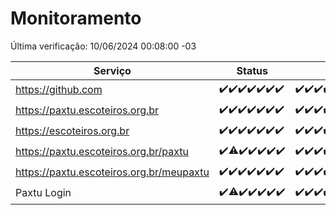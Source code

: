 # Monitoramento

Última verificação: 10/06/2024 00:08:00 -03

|Serviço|Status|Últimas 24h|
|---|---|---|
|https://github.com|<span title="2024-06-03: OK=24">✔️</span><span title="2024-06-04: OK=24">✔️</span><span title="2024-06-05: OK=24">✔️</span><span title="2024-06-06: OK=24">✔️</span><span title="2024-06-07: OK=24">✔️</span><span title="2024-06-08: OK=24">✔️</span><span title="2024-06-09: OK=3">✔️</span>|<span title="09/06/2024 00:08:00 -03 : 200">✔️</span><span title="09/06/2024 01:08:00 -03 : 200">✔️</span><span title="09/06/2024 02:06:00 -03 : 200">✔️</span><span title="09/06/2024 03:09:00 -03 : 200">✔️</span><span title="09/06/2024 04:06:00 -03 : 200">✔️</span><span title="09/06/2024 05:08:00 -03 : 200">✔️</span><span title="09/06/2024 06:07:00 -03 : 200">✔️</span><span title="09/06/2024 07:06:00 -03 : 200">✔️</span><span title="09/06/2024 08:04:00 -03 : 200">✔️</span><span title="09/06/2024 09:12:00 -03 : 200">✔️</span><span title="09/06/2024 10:06:00 -03 : 200">✔️</span><span title="09/06/2024 11:06:00 -03 : 200">✔️</span><span title="09/06/2024 12:06:00 -03 : 200">✔️</span><span title="09/06/2024 13:07:00 -03 : 200">✔️</span><span title="09/06/2024 14:06:00 -03 : 200">✔️</span><span title="09/06/2024 15:08:00 -03 : 200">✔️</span><span title="09/06/2024 16:04:00 -03 : 200">✔️</span><span title="09/06/2024 17:07:00 -03 : 200">✔️</span><span title="09/06/2024 18:04:00 -03 : 200">✔️</span><span title="09/06/2024 19:06:00 -03 : 200">✔️</span><span title="09/06/2024 20:07:00 -03 : 200">✔️</span><span title="09/06/2024 21:34:00 -03 : 200">✔️</span><span title="09/06/2024 22:55:00 -03 : 200">✔️</span><span title="09/06/2024 23:28:00 -03 : 200">✔️</span><span title="10/06/2024 00:08:00 -03 : 200">✔️</span>|
|https://paxtu.escoteiros.org.br|<span title="2024-06-03: OK=24">✔️</span><span title="2024-06-04: OK=24">✔️</span><span title="2024-06-05: OK=24">✔️</span><span title="2024-06-06: OK=24">✔️</span><span title="2024-06-07: OK=24">✔️</span><span title="2024-06-08: OK=24">✔️</span><span title="2024-06-09: OK=3">✔️</span>|<span title="09/06/2024 00:08:00 -03 : 200">✔️</span><span title="09/06/2024 01:08:00 -03 : 200">✔️</span><span title="09/06/2024 02:06:00 -03 : 200">✔️</span><span title="09/06/2024 03:09:00 -03 : 200">✔️</span><span title="09/06/2024 04:06:00 -03 : 200">✔️</span><span title="09/06/2024 05:08:00 -03 : 200">✔️</span><span title="09/06/2024 06:07:00 -03 : 200">✔️</span><span title="09/06/2024 07:06:00 -03 : 200">✔️</span><span title="09/06/2024 08:04:00 -03 : 200">✔️</span><span title="09/06/2024 09:12:00 -03 : 200">✔️</span><span title="09/06/2024 10:06:00 -03 : 200">✔️</span><span title="09/06/2024 11:06:00 -03 : 200">✔️</span><span title="09/06/2024 12:06:00 -03 : 200">✔️</span><span title="09/06/2024 13:07:00 -03 : 200">✔️</span><span title="09/06/2024 14:06:00 -03 : 200">✔️</span><span title="09/06/2024 15:08:00 -03 : 200">✔️</span><span title="09/06/2024 16:04:00 -03 : 200">✔️</span><span title="09/06/2024 17:07:00 -03 : 200">✔️</span><span title="09/06/2024 18:04:00 -03 : 200">✔️</span><span title="09/06/2024 19:06:00 -03 : 200">✔️</span><span title="09/06/2024 20:07:00 -03 : 200">✔️</span><span title="09/06/2024 21:34:00 -03 : 200">✔️</span><span title="09/06/2024 22:55:00 -03 : 200">✔️</span><span title="09/06/2024 23:28:00 -03 : 200">✔️</span><span title="10/06/2024 00:08:00 -03 : 200">✔️</span>|
|https://escoteiros.org.br|<span title="2024-06-03: OK=24">✔️</span><span title="2024-06-04: OK=24">✔️</span><span title="2024-06-05: OK=24">✔️</span><span title="2024-06-06: OK=24">✔️</span><span title="2024-06-07: OK=24">✔️</span><span title="2024-06-08: OK=24">✔️</span><span title="2024-06-09: OK=3">✔️</span>|<span title="09/06/2024 00:08:00 -03 : 200">✔️</span><span title="09/06/2024 01:08:00 -03 : 200">✔️</span><span title="09/06/2024 02:06:00 -03 : 200">✔️</span><span title="09/06/2024 03:09:00 -03 : 200">✔️</span><span title="09/06/2024 04:06:00 -03 : 200">✔️</span><span title="09/06/2024 05:08:00 -03 : 200">✔️</span><span title="09/06/2024 06:07:00 -03 : 200">✔️</span><span title="09/06/2024 07:06:00 -03 : 200">✔️</span><span title="09/06/2024 08:04:00 -03 : 200">✔️</span><span title="09/06/2024 09:12:00 -03 : 200">✔️</span><span title="09/06/2024 10:06:00 -03 : 200">✔️</span><span title="09/06/2024 11:06:00 -03 : 200">✔️</span><span title="09/06/2024 12:06:00 -03 : 200">✔️</span><span title="09/06/2024 13:07:00 -03 : 200">✔️</span><span title="09/06/2024 14:06:00 -03 : 200">✔️</span><span title="09/06/2024 15:08:00 -03 : 200">✔️</span><span title="09/06/2024 16:04:00 -03 : 200">✔️</span><span title="09/06/2024 17:07:00 -03 : 200">✔️</span><span title="09/06/2024 18:04:00 -03 : 200">✔️</span><span title="09/06/2024 19:06:00 -03 : 200">✔️</span><span title="09/06/2024 20:07:00 -03 : 200">✔️</span><span title="09/06/2024 21:34:00 -03 : 200">✔️</span><span title="09/06/2024 22:55:00 -03 : 200">✔️</span><span title="09/06/2024 23:28:00 -03 : 200">✔️</span><span title="10/06/2024 00:08:00 -03 : 200">✔️</span>|
|https://paxtu.escoteiros.org.br/paxtu|<span title="2024-06-03: OK=24">✔️</span><span title="2024-06-04: OK=23, Falhas=1">⚠️</span><span title="2024-06-05: OK=24">✔️</span><span title="2024-06-06: OK=24">✔️</span><span title="2024-06-07: OK=24">✔️</span><span title="2024-06-08: OK=24">✔️</span><span title="2024-06-09: OK=3">✔️</span>|<span title="09/06/2024 00:08:00 -03 : 200">✔️</span><span title="09/06/2024 01:08:00 -03 : 200">✔️</span><span title="09/06/2024 02:06:00 -03 : 200">✔️</span><span title="09/06/2024 03:09:00 -03 : 200">✔️</span><span title="09/06/2024 04:06:00 -03 : 200">✔️</span><span title="09/06/2024 05:08:00 -03 : 200">✔️</span><span title="09/06/2024 06:07:00 -03 : 200">✔️</span><span title="09/06/2024 07:06:00 -03 : 200">✔️</span><span title="09/06/2024 08:04:00 -03 : 200">✔️</span><span title="09/06/2024 09:12:00 -03 : 200">✔️</span><span title="09/06/2024 10:06:00 -03 : 200">✔️</span><span title="09/06/2024 11:06:00 -03 : 200">✔️</span><span title="09/06/2024 12:06:00 -03 : 200">✔️</span><span title="09/06/2024 13:07:00 -03 : 200">✔️</span><span title="09/06/2024 14:06:00 -03 : 200">✔️</span><span title="09/06/2024 15:08:00 -03 : 200">✔️</span><span title="09/06/2024 16:04:00 -03 : 200">✔️</span><span title="09/06/2024 17:07:00 -03 : 200">✔️</span><span title="09/06/2024 18:04:00 -03 : 200">✔️</span><span title="09/06/2024 19:06:00 -03 : 200">✔️</span><span title="09/06/2024 20:07:00 -03 : 200">✔️</span><span title="09/06/2024 21:34:00 -03 : 200">✔️</span><span title="09/06/2024 22:55:00 -03 : 200">✔️</span><span title="09/06/2024 23:28:00 -03 : 200">✔️</span><span title="10/06/2024 00:08:00 -03 : 200">✔️</span>|
|https://paxtu.escoteiros.org.br/meupaxtu|<span title="2024-06-03: OK=24">✔️</span><span title="2024-06-04: OK=24">✔️</span><span title="2024-06-05: OK=24">✔️</span><span title="2024-06-06: OK=24">✔️</span><span title="2024-06-07: OK=24">✔️</span><span title="2024-06-08: OK=24">✔️</span><span title="2024-06-09: OK=3">✔️</span>|<span title="09/06/2024 00:08:00 -03 : 200">✔️</span><span title="09/06/2024 01:08:00 -03 : 200">✔️</span><span title="09/06/2024 02:06:00 -03 : 200">✔️</span><span title="09/06/2024 03:09:00 -03 : 200">✔️</span><span title="09/06/2024 04:06:00 -03 : 200">✔️</span><span title="09/06/2024 05:08:00 -03 : 200">✔️</span><span title="09/06/2024 06:07:00 -03 : 200">✔️</span><span title="09/06/2024 07:06:00 -03 : 200">✔️</span><span title="09/06/2024 08:04:00 -03 : 200">✔️</span><span title="09/06/2024 09:12:00 -03 : 200">✔️</span><span title="09/06/2024 10:06:00 -03 : 200">✔️</span><span title="09/06/2024 11:06:00 -03 : 200">✔️</span><span title="09/06/2024 12:06:00 -03 : 200">✔️</span><span title="09/06/2024 13:07:00 -03 : 200">✔️</span><span title="09/06/2024 14:06:00 -03 : 200">✔️</span><span title="09/06/2024 15:08:00 -03 : 200">✔️</span><span title="09/06/2024 16:04:00 -03 : 200">✔️</span><span title="09/06/2024 17:07:00 -03 : 200">✔️</span><span title="09/06/2024 18:04:00 -03 : 200">✔️</span><span title="09/06/2024 19:06:00 -03 : 200">✔️</span><span title="09/06/2024 20:07:00 -03 : 200">✔️</span><span title="09/06/2024 21:34:00 -03 : 200">✔️</span><span title="09/06/2024 22:55:00 -03 : 200">✔️</span><span title="09/06/2024 23:28:00 -03 : 200">✔️</span><span title="10/06/2024 00:08:00 -03 : 200">✔️</span>|
|Paxtu Login|<span title="2024-06-03: OK=24">✔️</span><span title="2024-06-04: OK=23, Falhas=1">⚠️</span><span title="2024-06-05: OK=24">✔️</span><span title="2024-06-06: OK=24">✔️</span><span title="2024-06-07: OK=24">✔️</span><span title="2024-06-08: OK=24">✔️</span><span title="2024-06-09: OK=3">✔️</span>|<span title="09/06/2024 00:08:00 -03 : 200">✔️</span><span title="09/06/2024 01:08:00 -03 : 200">✔️</span><span title="09/06/2024 02:06:00 -03 : 200">✔️</span><span title="09/06/2024 03:09:00 -03 : 200">✔️</span><span title="09/06/2024 04:06:00 -03 : 200">✔️</span><span title="09/06/2024 05:08:00 -03 : 200">✔️</span><span title="09/06/2024 06:07:00 -03 : 200">✔️</span><span title="09/06/2024 07:06:00 -03 : 200">✔️</span><span title="09/06/2024 08:04:00 -03 : 200">✔️</span><span title="09/06/2024 09:12:00 -03 : 200">✔️</span><span title="09/06/2024 10:06:00 -03 : 200">✔️</span><span title="09/06/2024 11:06:00 -03 : 200">✔️</span><span title="09/06/2024 12:06:00 -03 : 200">✔️</span><span title="09/06/2024 13:07:00 -03 : 200">✔️</span><span title="09/06/2024 14:06:00 -03 : 200">✔️</span><span title="09/06/2024 15:08:00 -03 : 200">✔️</span><span title="09/06/2024 16:04:00 -03 : 200">✔️</span><span title="09/06/2024 17:07:00 -03 : 200">✔️</span><span title="09/06/2024 18:04:00 -03 : 200">✔️</span><span title="09/06/2024 19:06:00 -03 : 200">✔️</span><span title="09/06/2024 20:07:00 -03 : 200">✔️</span><span title="09/06/2024 21:34:00 -03 : 200">✔️</span><span title="09/06/2024 22:55:00 -03 : 200">✔️</span><span title="09/06/2024 23:28:00 -03 : 200">✔️</span><span title="10/06/2024 00:08:00 -03 : 200">✔️</span>|

